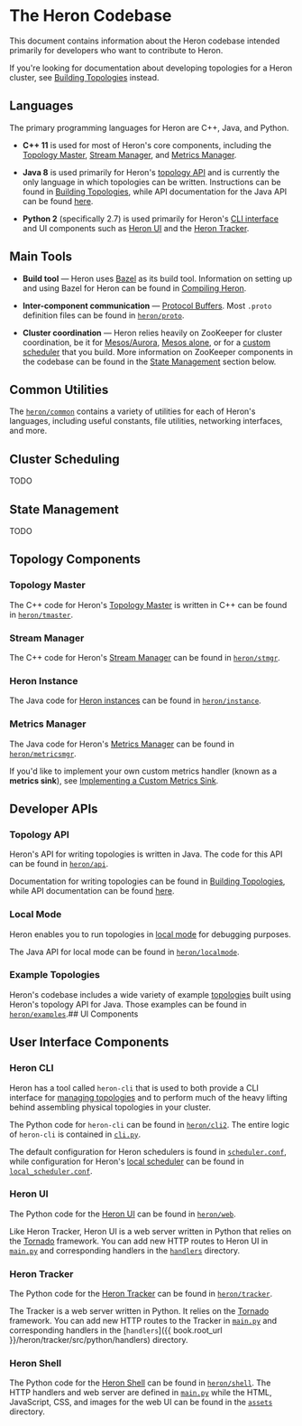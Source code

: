 # The Heron Codebase

This document contains information about the Heron codebase intended primarily
for developers who want to contribute to Heron.

If you're looking for documentation about developing topologies for a Heron
cluster, see [Building Topologies](../developers/topologies.html) instead.

## Languages

The primary programming languages for Heron are C++, Java, and Python.

* **C++ 11** is used for most of Heron's core components, including the
[Topology Master](../concepts/architecture.html#topology-master), [Stream
Manager](../concepts/architecture.html#stream-manager), and [Metrics
Manager](../concepts/architecture.html#metrics-manager).

* **Java 8** is used primarily for Heron's [topology
API](../concepts/topologies.html) and is currently the only language in which
topologies can be written. Instructions can be found in [Building
Topologies](../developers/topologies.html), while API documentation for the Java
API can be found [here](../api/topology/index.html).

* **Python 2** (specifically 2.7) is used primarily for Heron's [CLI
interface](../operators/heron-cli.html) and UI components such as [Heron
UI](../operators/heron-ui.html) and the [Heron
Tracker](../operators/heron-tracker.html).

## Main Tools

* **Build tool** &mdash; Heron uses [Bazel](http://bazel.io/) as its build tool.
Information on setting up and using Bazel for Heron can be found in [Compiling
Heron](../developers/compiling.html).

* **Inter-component communication** &mdash; [Protocol
Buffers](https://developers.google.com/protocol-buffers/?hl=en). Most `.proto`
definition files can be found in [`heron/proto`]({{book.root_url}}/heron/proto).

* **Cluster coordination** &mdash; Heron relies heavily on ZooKeeper for cluster
coordination, be it for [Mesos/Aurora](../operators/deployment/aurora.html),
[Mesos alone](../operators/deployment/mesos.html), or for a [custom
scheduler](custom-scheduler.html) that you build. More information on ZooKeeper
components in the codebase can be found in the [State
Management](#state-management) section below.

## Common Utilities

The [`heron/common`]({{book.root_url}}/heron/common) contains a variety of
utilities for each of Heron's languages, including useful constants, file
utilities, networking interfaces, and more.

## Cluster Scheduling

TODO

## State Management

TODO

## Topology Components

### Topology Master

The C++ code for Heron's [Topology
Master](../concepts/architecture.html#topology-master) is written in C++ can be
found in [`heron/tmaster`]({{book.root_url}}/heron/tmaster).

### Stream Manager

The C++ code for Heron's [Stream
Manager](../concepts/architecture.html#stream-manager) can be found in
[`heron/stmgr`]({{book.root_url}}/heron/stmgr).

### Heron Instance

The Java code for [Heron
instances](../concepts/architecture.html#heron-instance) can be found in
[`heron/instance`]({{bool.root_url}}/heron/instance).

### Metrics Manager

The Java code for Heron's [Metrics
Manager](../concepts/architecture.html#metrics-manager) can be found in
[`heron/metricsmgr`]({{book.root_url}}/heron/metricsmgr).

If you'd like to implement your own custom metrics handler (known as a **metrics
sink**), see [Implementing a Custom Metrics Sink](custom-metrics-sink.html).

## Developer APIs

### Topology API

Heron's API for writing topologies is written in Java. The code for this API can
be found in [`heron/api`]({{book.root_url}}/heron/api).

Documentation for writing topologies can be found in [Building
Topologies](../developers/topologies.html), while API documentation can be found
[here](../api/topology/index.html).

### Local Mode

Heron enables you to run topologies in [local
mode](../developers/topologies.html#local-mode) for debugging purposes.

The Java API for local mode can be found in
[`heron/localmode`]({{book.root_url}}/heron/localmode).

### Example Topologies

Heron's codebase includes a wide variety of example
[topologies](../concepts/topologies.html) built using Heron's topology API for
Java. Those examples can be found in
[`heron/examples`]({{book.root_url}}/heron/examples).## UI Components

## User Interface Components

### Heron CLI

Heron has a tool called `heron-cli` that is used to both provide a CLI interface
for [managing topologies](../operators/heron-cli.html) and to perform much of
the heavy lifting behind assembling physical topologies in your cluster.

The Python code for `heron-cli` can be found in
[`heron/cli2`]({{book.root_url}}/heron/cli2). The entire logic of `heron-cli` is
contained in [`cli.py`]({{book.root_url}}/heron/cli2/src/python/cli.py).

The default configuration for Heron schedulers is found in
[`scheduler.conf`]({{book.root_url}}/heron/cli2/src/python/scheduler.conf),
while configuration for Heron's [local
scheduler](../operators/deployment/local.html) can be found in
[`local_scheduler.conf`]({{book.root_url}}/heron/cli2/src/python/local_scheduler.conf).

### Heron UI

The Python code for the [Heron UI](../operators/heron-ui.html) can be found in
[`heron/web`]({{book.root_url}}/heron/web).

Like Heron Tracker, Heron UI is a web server written in Python that relies on
the [Tornado](http://www.tornadoweb.org/en/stable/) framework. You can add new
HTTP routes to Heron UI in
[`main.py`]({{book.root_url}}/heron/web/source/python/main.py) and corresponding
handlers in the [`handlers`]({{root.book_url}}/heron/web/source/python/handlers)
directory.

### Heron Tracker

The Python code for the [Heron Tracker](../operators/heron-tracker.html) can be
found in [`heron/tracker`]({{book.root_url}}/heron/tracker).

The Tracker is a web server written in Python. It relies on the
[Tornado](http://www.tornadoweb.org/en/stable/) framework. You can add new HTTP
routes to the Tracker in
[`main.py`]({{book.root_url}}/heron/tracker/src/python/main.py) and
corresponding handlers in the [`handlers`]({{ book.root_url
}}/heron/tracker/src/python/handlers) directory.

### Heron Shell

The Python code for the [Heron Shell](../operators/heron-shell.html) can be
found in [`heron/shell`]({{book.root_url}}/heron/shell). The HTTP handlers and
web server are defined in
[`main.py`]({{book.root_url}}/heron/shell/src/python/main.py) while the HTML,
JavaScript, CSS, and images for the web UI can be found in the
[`assets`]({{book.root_url}}/heron/shell/assets) directory.
